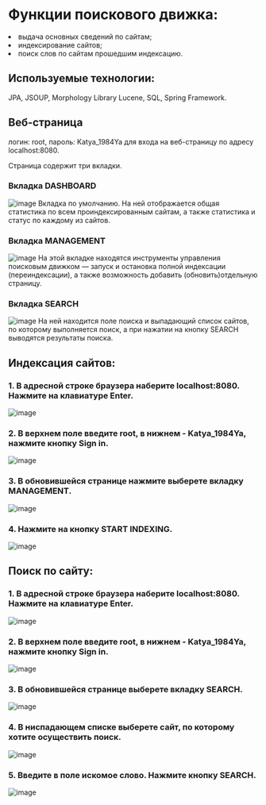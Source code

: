 # Функции поискового движка:
 
<li>выдача основных сведений по сайтам;</li>
<li>индексирование сайтов;</li>
<li>поиск слов по сайтам прошедшим индексацию.</li>

## Используемые технологии:
JPA, JSOUP, Morphology Library Lucene, SQL, Spring Framework.  

## Веб-страница
<p>
логин: root, пароль: Katya_1984Ya для входа на веб-страницу по адресу localhost:8080.
<p>
Страница содержит три вкладки.

### Вкладка DASHBOARD
![image](/images/Dashboard.jpg)
Вкладка по умолчанию. На ней отображается общая статистика по всем проиндексированным сайтам, а также статистика и 
статус по каждому из сайтов.

### Вкладка MANAGEMENT
![image](/images/Management.jpg)
На этой вкладке находятся инструменты управления поисковым движком — запуск и остановка полной индексации
(переиндексации), а также возможность добавить (обновить)отдельную страницу.

### Вкладка SEARCH
![image](/images/Search.jpg)
На ней находится поле поиска и выпадающий список сайтов, по которому выполняется поиск, а при нажатии на кнопку SEARCH 
выводятся результаты поиска.

## Индексация сайтов:

### 1.	В адресной строке браузера наберите localhost:8080. Нажмите на клавиатуре Enter.
![image](/images/1.jpg)

### 2.	В верхнем поле введите root, в нижнем - Katya_1984Ya, нажмите кнопку Sign in.

![image](/images/1.5.jpg)

### 3.	В обновившейся странице нажмите выберете вкладку MANAGEMENT.
![image](/images/2.jpg)

### 4.	Нажмите на кнопку START INDEXING.
![image](/images/3.jpg)


## Поиск по сайту:

### 1.	В адресной строке браузера наберите localhost:8080. Нажмите на клавиатуре Enter.
![image](/images/1.jpg)

### 2.	В верхнем поле введите root, в нижнем - Katya_1984Ya, нажмите кнопку Sign in.
![image](/images/1.5.jpg)

### 3.	В обновившейся странице выберете вкладку SEARCH.
![image](/images/4.jpg)

### 4.	В ниспадающем списке выберете сайт, по которому хотите осуществить поиск.
![image](/images/5.jpg)

### 5.	Введите в поле искомое слово. Нажмите кнопку SEARCH.
![image](/images/6.jpg)



